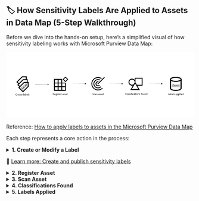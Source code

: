 ## 🏷️ How Sensitivity Labels Are Applied to Assets in Data Map (5-Step Walkthrough)



Before we dive into the hands-on setup, here’s a simplified visual of how sensitivity labeling works with Microsoft Purview Data Map:

![Labeling process diagram](../docs/images/labelling-process-diagram.png)

Reference: [How to apply labels to assets in the Microsoft Purview Data Map](https://learn.microsoft.com/en-us/purview/data-map-sensitivity-labels#how-to-apply-labels-to-assets-in-the-microsoft-purview-data-map) 

Each step represents a core action in the process:

<details>
<summary><strong>1. Create or Modify a Label</strong></summary>

If you already have an existing sensitivity label taxonomy, you can jump right into modifying one. Otherwise, create a new label from scratch using Microsoft Purview’s built-in wizard.

Examples:
- “Confidential – Employees Only”
- “Highly Confidential – Financial”

For labels to work across Azure and Microsoft 365, make sure they are:
- Published via a **Label Policy**

---

### (a) Go to the Sensitivity Labels menu

Open the Microsoft Purview portal → scroll to the **Data Security** section → click on **Information Protection**.

📸 Screenshot: Microsoft Purview homepage → Information Protection section  
![Microsoft Purview portal](../docs/images/1.%20microsoft-purview-portal.png)

📸 Screenshot: Data Security section with Information Protection card  
![Data Security card](../docs/images/2.%20Data%20Security%20Section%20of%20Purview%20Portal.png)

If you don’t see the card, click **View all solutions**.  
If the menu is completely missing, you may not have the right permissions. [Check Microsoft Docs](https://learn.microsoft.com/en-us/microsoft-365/compliance/sensitivity-labels#permissions)

---

### (b) Create or Edit a Sensitivity Label

- To **create** a new label → click **+ Create a label**
- To **edit** an existing one → click the **...** next to the label name and choose **Edit**

📸 Screenshot: "Create label" wizard entry point  
![Create label](../docs/images/3.%20Create%20a%20label%20information%20protection.png)

📸 Screenshot: Context menu with edit option  
![Edit label option](../docs/images/4.%20edit%20label.png)

---

### (c) Define Basic Label Details

Enter:

- **Name** (internal)
- **Display name** (user-facing)
- **Description for users**
- (Optional) Color, priority, or admin notes

📸 Screenshot: Basic label metadata form  
![Label details](../docs/images/5.%20provide%20basic%20details%20of%20label.png)

---

### (d) Set the Scope

Enable **Files & other data assets** to ensure this label applies to Azure and Microsoft Fabric.

📸 Screenshot: Scope selection interface  
![Label scope](../docs/images/6.%20define%20the%20scope%20for%20this%20label%20-%20files%20&%20other%20data%20assets.png)

---

### (e) Configure File-Level Access Controls

Control who can open files with this label. Options include:

- Encryption
- User/group-based permissions
- Expiration dates
- Offline access controls

📸 Screenshot: Access control settings  
![Access control settings](../docs/images/7.%20control%20who%20has%20access%20to%20these%20files.png)

📸 Screenshot: Assigning permissions  
![Assign permissions](../docs/images/8.%20assign%20the%20permissions%20immedialy%20when%20labelling%20the%20assets%20and%20items.png)

---

### (f) Configure Protection for Groups & Sites (Optional)

If you selected **Groups & sites** in your scope, set:

- Privacy: Public or private
- Sharing: Internal vs external user access
- Meeting/Team settings

📸 Screenshot: Groups & Sites settings  
![Groups & sites settings](../docs/images/9.%20Define%20protection%20settings%20for%20groups%20and%20sites%20-%20relevant%20when%20items%20get%20ingested%20into%20an%20excel%20spreadsheet.png)

📸 Screenshot: External user access controls  
![External user access](../docs/images/10.%20external%20user%20access.png)

---

### (g) External Sharing & Conditional Access (Optional)

Use **Microsoft Entra Conditional Access** to control external or unmanaged device access to SharePoint or Teams sites labeled with this label.

📸 Screenshot: Conditional Access configuration  
![Conditional access](../docs/images/11.%20external%20sharing%20and%20conditional%20access%20setting.png)

---

### (h) Review and Save

Summarize all settings before clicking **Save label**.

📸 Screenshot: Final label review screen  
![Review and save label](../docs/images/12.%20reviewing%20your%20settings.png)

---

### 🧠 Quick Tip: Label Priority Matters

If more than one label can apply to an item, the highest-priority label will be enforced.  
Return to the Sensitivity Labels overview and click **Reorder** to adjust priorities.

</details>



🔗 [Learn more: Create and publish sensitivity labels](https://learn.microsoft.com/en-us/microsoft-365/compliance/sensitivity-labels)
</details>

<details>
<summary><strong>2. Register Asset</strong></summary>

Connect your Azure Blob Storage account to Microsoft Purview Data Map.

This step involves:
- Registering the **data source** (e.g. the storage account)
- Adding a **scan rule set** to define what Purview should look for

🔗 [Register and scan Azure Blob Storage](https://learn.microsoft.com/en-us/purview/register-blob-storage)
</details>

<details>
<summary><strong>3. Scan Asset</strong></summary>

Trigger a **scan** on the registered asset. Purview will inspect the contents of your `.docx` files in Blob Storage.

The scan uses:
- **Built-in** or **custom classification rules**
- Regex patterns and keyword dictionaries

You can schedule recurring scans or run them ad hoc.

🔗 [Configure and run scans](https://learn.microsoft.com/en-us/purview/create-scan)
</details>

<details>
<summary><strong>4. Classifications Found</strong></summary>

After scanning, Purview identifies **sensitive data types** such as:

- BSNs (Dutch Social Security Numbers)
- IBANs (Bank Account Numbers)
- Passport Numbers

These are visible in the **classification results** tab for each asset.

🔗 [Supported classification types](https://learn.microsoft.com/en-us/purview/data-map-classification-supported-list)
</details>

<details>
<summary><strong>5. Labels Applied</strong></summary>

Based on the classification results and your auto-labeling policy:

- A sensitivity label is applied **as metadata** to the Blob file or container
- This label can later be visualized in Microsoft Fabric and honored in downstream systems

The result:
- Consistent enforcement
- Audit trail
- Integration into your compliance and analytics workflows

🔗 [Apply labels in Data Map](https://learn.microsoft.com/en-us/purview/data-map-sensitivity-labels-apply)
</details>

